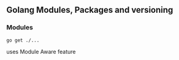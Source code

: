 ## Golang Modules, Packages and versioning

### Modules

<code>go get ./...</code>

uses Module Aware feature

